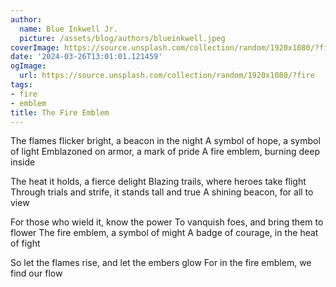 ```yaml
---
author:
  name: Blue Inkwell Jr.
  picture: /assets/blog/authors/blueinkwell.jpeg
coverImage: https://source.unsplash.com/collection/random/1920x1080/?fire
date: '2024-03-26T13:01:01.121459'
ogImage:
  url: https://source.unsplash.com/collection/random/1920x1080/?fire
tags:
- fire
- emblem
title: The Fire Emblem
---
```


The flames flicker bright, a beacon in the night
A symbol of hope, a symbol of light
Emblazoned on armor, a mark of pride
A fire emblem, burning deep inside

The heat it holds, a fierce delight
Blazing trails, where heroes take flight
Through trials and strife, it stands tall and true
A shining beacon, for all to view

For those who wield it, know the power
To vanquish foes, and bring them to flower
The fire emblem, a symbol of might
A badge of courage, in the heat of fight

So let the flames rise, and let the embers glow
For in the fire emblem, we find our flow